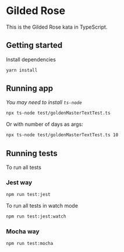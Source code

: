 # Gilded Rose

This is the Gilded Rose kata in TypeScript.

## Getting started

Install dependencies

```sh
yarn install
```

## Running app
_You may need to install `ts-node`_

```sh
npx ts-node test/goldenMasterTextTest.ts
```

Or with number of days as args:
```sh
npx ts-node test/goldenMasterTextTest.ts 10
```

## Running tests

To run all tests

### Jest way

```sh
npm run test:jest
```

To run all tests in watch mode

```sh
npm run test:jest:watch
```

### Mocha way

```sh
npm run test:mocha
```
